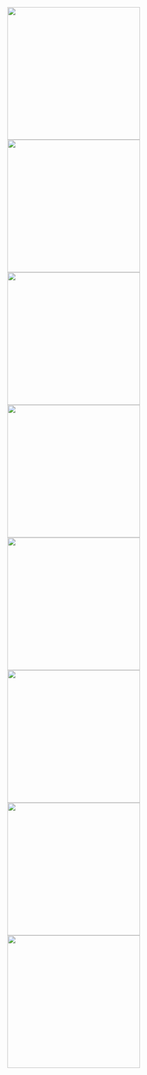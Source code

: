 <img width="300" src="ToDoList/Screenshots/1.png" /> <img width="300" src="ToDoList/Screenshots/2.png" /> <img width="300" src="ToDoList/Screenshots/3.png" />
<img width="300" src="ToDoList/Screenshots/4.png" /> <img width="300" src="ToDoList/Screenshots/5.png" /> <img width="300" src="ToDoList/Screenshots/6.png" />
<img width="300" src="ToDoList/Screenshots/7.png" /> <img width="300" src="ToDoList/Screenshots/8.png" />

